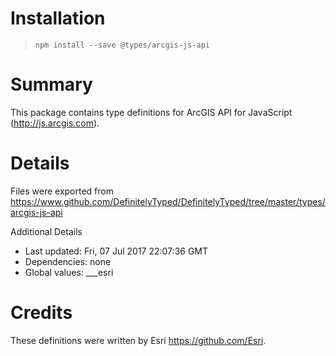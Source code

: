 # Installation
> `npm install --save @types/arcgis-js-api`

# Summary
This package contains type definitions for ArcGIS API for JavaScript (http://js.arcgis.com).

# Details
Files were exported from https://www.github.com/DefinitelyTyped/DefinitelyTyped/tree/master/types/arcgis-js-api

Additional Details
 * Last updated: Fri, 07 Jul 2017 22:07:36 GMT
 * Dependencies: none
 * Global values: ___esri

# Credits
These definitions were written by Esri <https://github.com/Esri>.
